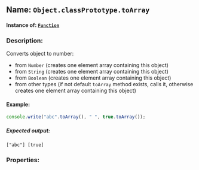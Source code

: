## Name: `Object.classPrototype.toArray`

#### Instance of: [`Function`](Function.md)

### Description:

Converts object to number:
- from `Number` (creates one element array containing 
  this object)
- from `String` (creates one element array containing 
  this object)
- from `Boolean` (creates one element array containing 
  this object)
- from other types (if not default `toArray` method 
  exists, calls it, otherwise creates one element array 
  containing this object)

#### Example:

```js
console.write("abc".toArray(), " ", true.toArray());
```

##### Expected output:

```
["abc"] [true]
```

### Properties:



